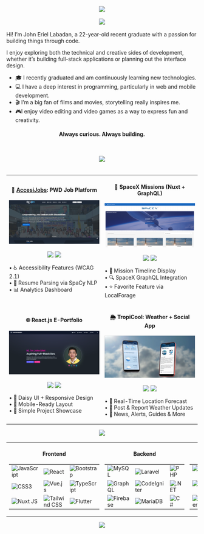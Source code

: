 <div style="width:100%" align="center">

![](https://capsule-render.vercel.app/api?type=waving&color=0:1E90FF,100:00FFB2&fontColor=ffffff&height=200&width=400&section=header&text=Hi%2C%20I%27m%20John%20Eriel%20Labadan%20👋&fontSize=50&animation=scaleIn&fontAlignY=35&desc=Full%20Stack%20Developer%20for%20Web%20and%20Mobile&descSize=20&descAlignY=55&descAlign=50)

<img src="https://capsule-render.vercel.app/api?type=waving&color=0:1E90FF,100:00FFB2&fontColor=ffffff&height=115&fontSize=45&fontAlignY=35&text=About%20%Me" />

<div align="left">
  <p>Hi! I’m John Eriel Labadan, a 22-year-old recent graduate with a passion for building things through code.</p>
  <p>I enjoy exploring both the technical and creative sides of development, whether it’s building full-stack applications or planning out the interface design.</p>
</div>

<div align="left">
  <ul>
    <li>🎓 I recently graduated and am continuously learning new technologies.</li>
    <li>💻 I have a deep interest in programming, particularly in web and mobile development.</li>
    <li>🎬 I’m a big fan of films and movies, storytelling really inspires me.</li>
    <li>🎮I enjoy video editing and video games as a way to express fun and creativity.</li>
  </ul>
</div>

<h4>Always curious. Always building.</h4>
<br>




![](https://capsule-render.vercel.app/api?type=venom&height=150&text=🚀%20Featured%20Projects&fontSize=40&color=0:00c6ff,100:0072ff&stroke=00e0ff)
<br>
<br>
<table>
  <tr>
    <td width="50%">
      <h4 align="center">🧩 <u>AccesiJobs</u>: PWD Job Platform</h4>
      <div align="center">  
        <img src="acjobsphss.png" width="100%" alt="AccesiJobs Project"/>
        <br><br>
        <a href="#"><img src="https://img.shields.io/badge/View_on_GitHub-2ea44f?style=for-the-badge&logo=github"/></a>
        <a href="#"><img src="https://img.shields.io/badge/Live_Demo-brightgreen?style=for-the-badge&logo=vercel"/></a>
      </div>
      <p>
        • ♿️ Accessibility Features (WCAG 2.1)<br>
        • 🧠 Resume Parsing via SpaCy NLP<br>
        • 📊 Analytics Dashboard
      </p>
    </td>
    <td width="50%">
      <h4 align="center">🚀 SpaceX Missions (Nuxt + GraphQL)</h4>
      <div align="center">  
        <img src="spacexss.png" width="100%" alt="AccesiJobs Project"/>
        <br><br>
        <a href="#"><img src="https://img.shields.io/badge/View_on_GitHub-2ea44f?style=for-the-badge&logo=github"/></a>
        <a href="#"><img src="https://img.shields.io/badge/Live_Demo-brightgreen?style=for-the-badge&logo=vercel"/></a>
      </div>
      <p>
        • 📅 Mission Timeline Display<br>
        • 🔍 SpaceX GraphQL Integration<br>
        • ⭐ Favorite Feature via LocalForage
      </p>
    </td>
  </tr>
  <tr>
    <td width="50%">
      <h4 align="center">🌐 React.js E-Portfolio</h4>
      <div align="center">  
        <img src="portfolioss.png" width="100%" alt="AccesiJobs Project"/>
        <br><br>
        <a href="#"><img src="https://img.shields.io/badge/View_on_GitHub-2ea44f?style=for-the-badge&logo=github"/></a>
        <a href="#"><img src="https://img.shields.io/badge/Live_Demo-brightgreen?style=for-the-badge&logo=vercel"/></a>
      </div>
      <p>
        • 🎨 Daisy UI + Responsive Design<br>
        • 📱 Mobile-Ready Layout<br>
        • 📁 Simple Project Showcase
      </p>
    </td>
    <td width="50%">
      <h4 align="center">🌦️ TropiCool: Weather + Social App</h4>
      <div align="center">  
        <img src="tropicoolss.png" width="100%" alt="AccesiJobs Project"/>
        <br><br>
        <a href="#"><img src="https://img.shields.io/badge/View_on_GitHub-2ea44f?style=for-the-badge&logo=github"/></a>
        <a href="#"><img src="https://img.shields.io/badge/Live_Demo-brightgreen?style=for-the-badge&logo=vercel"/></a>
      </div>
      <p>
        • 📍 Real-Time Location Forecast<br>
        • 💬 Post & Report Weather Updates<br>
        • 📰 News, Alerts, Guides & More
      </p>
    </td>
  </tr>
</table>



![](https://capsule-render.vercel.app/api?type=venom&height=150&text=💻%20Tech%20Stack&fontSize=40&color=0:00FFB2,100:1E90FF&stroke=00FFB2)

<table width="100%">
  <tr valign="top">
    <!-- Frontend -->
    <td width="33%">
      <h4 align="center">Frontend</h4>
      <table width="100%">
        <tr>
          <td><img src="https://profilinator.rishav.dev/skills-assets/javascript-original.svg" alt="JavaScript" height="55" /></td>
          <td><img src="https://profilinator.rishav.dev/skills-assets/react-original-wordmark.svg" alt="React" height="=55" /></td>
          <td><img src="https://profilinator.rishav.dev/skills-assets/bootstrap-plain.svg" alt="Bootstrap" height="55" /></td>
        </tr>
        <tr>
          <td><img src="https://profilinator.rishav.dev/skills-assets/css3-original-wordmark.svg" alt="CSS3" height="55" /></td>
          <td><img src="https://profilinator.rishav.dev/skills-assets/vuejs-original-wordmark.svg" alt="Vue.js" height="55" /></td>
          <td><img src="https://profilinator.rishav.dev/skills-assets/typescript-original.svg" alt="TypeScript" height="55" /></td>
        </tr>
        <tr>
          <td><img src="https://profilinator.rishav.dev/skills-assets/nuxt.png" alt="Nuxt JS" height="55" /></td>
          <td><img src="https://profilinator.rishav.dev/skills-assets/tailwindcss.svg" alt="Tailwind CSS" height="55" /></td>
          <td><img src="https://profilinator.rishav.dev/skills-assets/flutterio-icon.svg" alt="Flutter" height="55" /></td>
        </tr>
      </table>
    </td>
    <!-- Backend -->
    <td width="33%">
      <h4 align="center">Backend</h4>
      <table width="100%">
        <tr>
          <td><img src="https://profilinator.rishav.dev/skills-assets/mysql-original-wordmark.svg" alt="MySQL" height="55" /></td>
          <td><img src="https://profilinator.rishav.dev/skills-assets/laravel-plain-wordmark.svg" alt="Laravel" height="55" /></td>
          <td><img src="https://profilinator.rishav.dev/skills-assets/php-original.svg" alt="PHP" height="55" /></td>
        </tr>
        <tr>
          <td><img src="https://profilinator.rishav.dev/skills-assets/graphql.png" alt="GraphQL" height="55" /></td>
          <td><img src="https://profilinator.rishav.dev/skills-assets/codeigniter.svg" alt="CodeIgniter" height="55" /></td>
          <td><img src="https://profilinator.rishav.dev/skills-assets/dot-net-original-wordmark.svg" alt=".NET" height="55" /></td>
        </tr>
        <tr>
          <td><img src="https://profilinator.rishav.dev/skills-assets/firebase.png" alt="Firebase" height="55" /></td>
          <td><img src="https://profilinator.rishav.dev/skills-assets/mariadb.png" alt="MariaDB" height="55" /></td>
          <td><img src="https://profilinator.rishav.dev/skills-assets/csharp-original.svg" alt="C#" height="55" /></td>
        </tr>
      </table>
    </td>
    <!-- Tools -->
    <td width="33%">
      <h4 align="center">Tools Used</h4>
      <table width="100%">
        <tr>
          <td><img src="https://profilinator.rishav.dev/skills-assets/git-scm-icon.svg" alt="Git" height="55" /></td>
          <td><img src="https://profilinator.rishav.dev/skills-assets/gnu_bash-icon.svg" alt="Bash" height="55" /></td>
          <td><img src="https://profilinator.rishav.dev/skills-assets/google_cloud-icon.svg" alt="GCP" height="55" /></td>
        </tr>
        <tr>
          <td><img src="https://profilinator.rishav.dev/skills-assets/figma-icon.svg" alt="Figma" height="55" /></td>
          <td><img src="https://profilinator.rishav.dev/skills-assets/xampp.png" alt="XAMPP" height="55" /></td>
          <td><img src="https://profilinator.rishav.dev/skills-assets/aftereffects.png" alt="After Effects" height="55" /></td>
        </tr>
        <tr>
          <td><img src="https://profilinator.rishav.dev/skills-assets/adobepremierepro.png" alt="Premiere Pro" height="55" /></td>
          <td></td>
          <td></td>
        </tr>
      </table>
    </td>
  </tr>
</table>



    
  ![](https://capsule-render.vercel.app/api?type=waving&color=0:1E90FF,100:00FFB2&height=150&section=footer&text=🙏%20Thank%20You%20for%20Visiting&fontSize=20&fontColor=ffffff&animation=scaleIn&fontAlignY=60&desc=%22Strive%20not%20to%20be%20a%20success%2C%20but%20rather%20to%20be%20of%20value.%22%20-%20Albert%20Einstein&descSize=18&descAlignY=80&descAlign=50)



  
</div>
</div>






   
   







